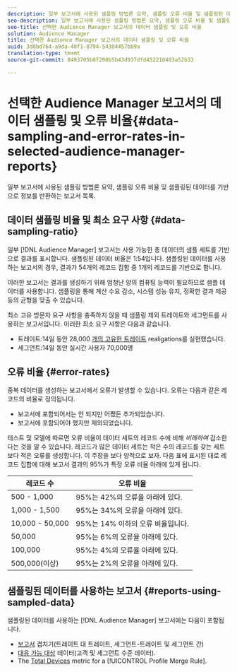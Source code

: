 ```yaml
---
description: 일부 보고서에 사용된 샘플링 방법론 요약, 샘플링 오류 비율 및 샘플링된 데이터를 기반으로 정보를 반환하는 보고서 목록.
seo-description: 일부 보고서에 사용된 샘플링 방법론 요약, 샘플링 오류 비율 및 샘플링된 데이터를 기반으로 정보를 반환하는 보고서 목록.
seo-title: 선택한 Audience Manager 보고서의 데이터 샘플링 및 오류 비율
solution: Audience Manager
title: 선택한 Audience Manager 보고서의 데이터 샘플링 및 오류 비율
uuid: 3d8bd764-a9da-40f1-8794-54304457bb9a
translation-type: tm+mt
source-git-commit: 8493705b0f200b5b43d937dfd452210403a52b33

---
```



# 선택한 Audience Manager 보고서의 데이터 샘플링 및 오류 비율{#data-sampling-and-error-rates-in-selected-audience-manager-reports}

일부 보고서에 사용된 샘플링 방법론 요약, 샘플링 오류 비율 및 샘플링된 데이터를 기반으로 정보를 반환하는 보고서 목록.

## 데이터 샘플링 비율 및 최소 요구 사항 {#data-sampling-ratio}

일부 [!DNL Audience Manager] 보고서는 사용 가능한 총 데이터의 샘플 세트를 기반으로 결과를 표시합니다. 샘플링된 데이터 비율은 1:54입니다. 샘플링된 데이터를 사용하는 보고서의 경우, 결과가 54개의 레코드 집합 중 1개의 레코드를 기반으로 합니다.

이러한 보고서는 결과를 생성하기 위해 엄청난 양의 컴퓨팅 능력이 필요하므로 샘플 데이터를 사용합니다. 샘플링을 통해 계산 수요 감소, 시스템 성능 유지, 정확한 결과 제공 등의 균형을 맞출 수 있습니다.

최소 고유 방문자 요구 사항을 충족하지 않을 때 샘플링 제외 트레이트와 세그먼트를 사용하는 보고서입니다. 이러한 최소 요구 사항은 다음과 같습니다.

* 트레이트:14일 동안 28,000 [개의 고유한 트레이트](/help/using/features/traits/trait-and-segment-qualification-reference.md#unique-trait-realizations) realigations를 실현했습니다.
* 세그먼트:14일 동안 실시간 사용자 70,000명

## 오류 비율 {#error-rates}

중복 데이터를 생성하는 보고서에서 오류가 발생할 수 있습니다. 오류는 다음과 같은 레코드의 비율로 정의됩니다.

* 보고서에 포함되어서는 안 되지만 어쨌든 추가되었습니다.
* 보고서에 포함되어야 했지만 제외되었습니다.

테스트 및 모델에 따르면 오류 비율이 데이터 세트의 레코드 수에 비해 *비례하여* 감소한다는 것을 알 수 있습니다. 레코드가 많은 데이터 세트는 적은 수의 레코드를 갖는 세트보다 적은 오류를 생성합니다. 이 주장을 보다 양적으로 보자. 다음 표에 표시된 대로 레코드 집합에 대해 보고서 결과의 95%가 특정 오류 비율 아래에 있게 됩니다.

| 레코드 수 | 오류 비율 |
|--- |--- |
| 500 - 1,000 | 95%는 42%의 오류율 아래에 있다. |
| 1,000 - 1,500 | 95%는 34%의 오류율 아래에 있다. |
| 10,000 - 50,000 | 95%는 14% 이하의 오류 비율입니다. |
| 50,000 | 95%는 6%의 오류율 아래에 있다. |
| 100,000 | 95%는 4%의 오류율 아래에 있다. |
| 500,000(이상) | 95%는 2%의 오류율 아래에 있다. |

## 샘플링된 데이터를 사용하는 보고서 {#reports-using-sampled-data}

샘플링된 데이터를 사용하는 [!DNL Audience Manager] 보고서에는 다음이 포함됩니다.

* [보고서](../reporting/dynamic-reports/dynamic-reports.md#interactive-and-overlap-reports) 겹치기(트레이트 대 트레이트, 세그먼트-트레이트 및 세그먼트 간)
* [대응 가능 대상](../features/addressable-audiences.md) 데이터(고객 및 세그먼트 수준 데이터).
* The [Total Devices](../features/profile-merge-rules/profile-link-metrics.md#merge-rule-metrics) metric for a [!UICONTROL Profile Merge Rule].
